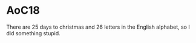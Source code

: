 # AoC18
There are 25 days to christmas and 26 letters in the English alphabet, so I did something stupid.
